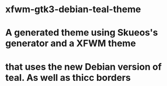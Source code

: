 # xfwm-gtk3-debian-teal-theme

# A generated theme using Skueos's generator and a XFWM theme
# that uses the new Debian version of teal. As well as thicc borders
